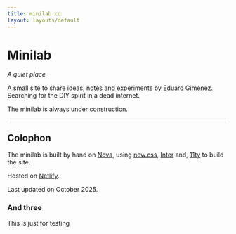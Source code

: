 ```yaml
---
title: minilab.co
layout: layouts/default
---
```


# Minilab

_A quiet place_

A small site to share ideas, notes and experiments by [Eduard Giménez](https://eduard.io). Searching for the DIY spirit in a dead internet.

The minilab is always under construction.

--- 

## Colophon

The minilab is built by hand on [Nova](https://nova.app), using [new.css](https://newcss.net/usage), [Inter](https://rsms.me/inter/) and, [11ty](https://www.11ty.dev) to build the site.

Hosted on [Netlify](https://www.netlify.com).

Last updated on October 2025.

### And three
This is just for testing